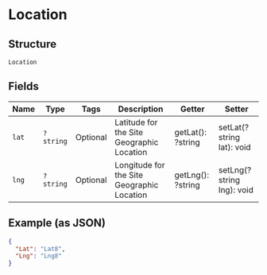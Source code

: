 
# Location

## Structure

`Location`

## Fields

| Name | Type | Tags | Description | Getter | Setter |
|  --- | --- | --- | --- | --- | --- |
| `lat` | `?string` | Optional | Latitude for the Site Geographic Location | getLat(): ?string | setLat(?string lat): void |
| `lng` | `?string` | Optional | Longitude for the Site Geographic Location | getLng(): ?string | setLng(?string lng): void |

## Example (as JSON)

```json
{
  "Lat": "Lat8",
  "Lng": "Lng8"
}
```

